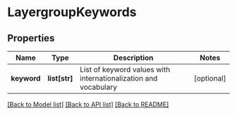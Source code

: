 # LayergroupKeywords

## Properties
Name | Type | Description | Notes
------------ | ------------- | ------------- | -------------
**keyword** | **list[str]** | List of keyword values with internationalization and vocabulary | [optional] 

[[Back to Model list]](../README.md#documentation-for-models) [[Back to API list]](../README.md#documentation-for-api-endpoints) [[Back to README]](../README.md)


